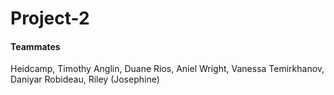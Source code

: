# Project-2




#### Teammates
Heidcamp, Timothy
Anglin, Duane
Rios, Aniel
Wright, Vanessa
Temirkhanov, Daniyar
Robideau, Riley (Josephine)